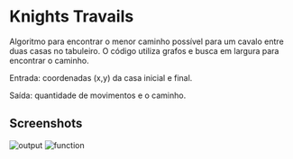 # Knights Travails

Algoritmo para encontrar o menor caminho possível para um cavalo entre duas casas no tabuleiro. O código utiliza grafos e busca em largura para encontrar o caminho.

Entrada: coordenadas (x,y) da casa inicial e final.

Saída: quantidade de movimentos e o caminho.

## Screenshots
![output](https://user-images.githubusercontent.com/98189814/220754025-8fe49ec3-58fe-44ad-a57c-17182cf640fd.png)
![function](https://user-images.githubusercontent.com/98189814/220754028-c57a4ce0-4946-4de9-ac95-436a24c92389.png)
